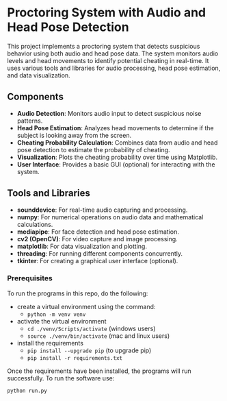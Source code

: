 # Proctoring System with Audio and Head Pose Detection

This project implements a proctoring system that detects suspicious behavior using both audio and head pose data. The system monitors audio levels and head movements to identify potential cheating in real-time. It uses various tools and libraries for audio processing, head pose estimation, and data visualization.

## Components

- **Audio Detection**: Monitors audio input to detect suspicious noise patterns.
- **Head Pose Estimation**: Analyzes head movements to determine if the subject is looking away from the screen.
- **Cheating Probability Calculation**: Combines data from audio and head pose detection to estimate the probability of cheating.
- **Visualization**: Plots the cheating probability over time using Matplotlib.
- **User Interface**: Provides a basic GUI (optional) for interacting with the system.

## Tools and Libraries

- **sounddevice**: For real-time audio capturing and processing.
- **numpy**: For numerical operations on audio data and mathematical calculations.
- **mediapipe**: For face detection and head pose estimation.
- **cv2 (OpenCV)**: For video capture and image processing.
- **matplotlib**: For data visualization and plotting.
- **threading**: For running different components concurrently.
- **tkinter**: For creating a graphical user interface (optional).

### Prerequisites
To run the programs in this repo, do the following:
- create a virtual environment using the command:
  - `python -m venv venv`
- activate the virtual environment
  - `cd ./venv/Scripts/activate` (windows users)
  - `source ./venv/bin/activate` (mac and linux users)
- install the requirements
  - `pip install --upgrade pip` (to upgrade pip)
  - `pip install -r requirements.txt`

Once the requirements have been installed, the programs will run successfully.
To run the software use: 
```python 
python run.py
```
